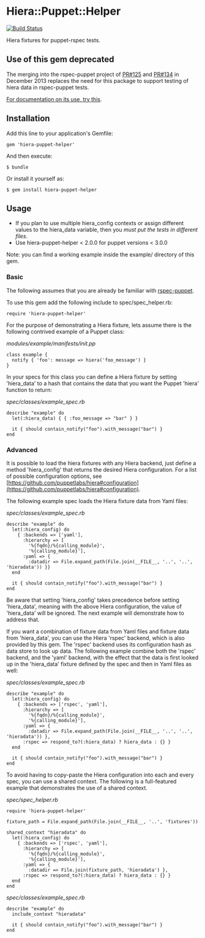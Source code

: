 # Hiera::Puppet::Helper

[![Build Status](https://travis-ci.org/mthibaut/hiera-puppet-helper.png?branch=master)](https://travis-ci.org/mthibaut/hiera-puppet-helper)

Hiera fixtures for puppet-rspec tests.

## Use of this gem deprecated 

The merging into the rspec-puppet project of [PR#125](https://github.com/rodjek/rspec-puppet/pull/125) 
and [PR#134](https://github.com/rodjek/rspec-puppet/pull/134) in December 2013 replaces the need for 
this package to support testing of hiera data in rspec-puppet tests.  

[For documentation on its use, try this](http://ask.puppetlabs.com/question/60/what-is-the-recommended-method-for-testing-modules-that-use-hiera/?answer=17865#post-id-17865).

## Installation

Add this line to your application's Gemfile:

    gem 'hiera-puppet-helper'

And then execute:

    $ bundle

Or install it yourself as:

    $ gem install hiera-puppet-helper

## Usage

* If you plan to use multiple hiera_config contexts or assign different values
to the hiera_data variable, then you *must put the tests in different files*.
* Use hiera-puppet-helper < 2.0.0 for puppet versions < 3.0.0

Note: you can find a working example inside the example/ directory of this gem.

### Basic

The following assumes that you are already be familiar with
[rspec-puppet](https://github.com/rodjek/rspec-puppet/).

To use this gem add the following include to spec/spec\_helper.rb:

    require 'hiera-puppet-helper'

For the purpose of demonstrating a Hiera fixture, lets assume there is the
following contrived example of a Puppet class:

  _modules/example/manifests/init.pp_

    class example {
      notify { 'foo': message => hiera('foo_message') }
    }

In your specs for this class you can define a Hiera fixture by setting
'hiera\_data' to a hash that contains the data that you want the Puppet
'hiera' function to return:

  _spec/classes/example\_spec.rb_

    describe "example" do
      let(:hiera_data) { { :foo_message => "bar" } }

      it { should contain_notify("foo").with_message("bar") }
    end

### Advanced

It is possible to load the hiera fixtures with any Hiera backend, just define
a method 'hiera\_config' that returns the desired Hiera configuration. For a
list of possible configuration options, see
[https://github.com/puppetlabs/hiera#configuration](https://github.com/puppetlabs/hiera#configuration).

The following example spec loads the Hiera fixture data from Yaml files:

  _spec/classes/example\_spec.rb_

    describe "example" do
      let(:hiera_config) do
        { :backends => ['yaml'],
          :hierarchy => [
            '%{fqdn}/%{calling_module}',
            '%{calling_module}'],
          :yaml => {
            :datadir => File.expand_path(File.join(__FILE__, '..', '..', 'hieradata')) }}
      end

      it { should contain_notify("foo").with_message("bar") }
    end

Be aware that setting 'hiera\_config' takes precedence before setting
'hiera\_data', meaning with the above Hiera configuration, the value of
'hiera\_data' will be ignored. The next example will demonstrate how to address
that.

If you want a combination of fixture data from Yaml files and fixture data from
'hiera\_data', you can use the Hiera 'rspec' backend, which is also provided
by this gem. The 'rspec' backend uses its configuration hash as data store to
look up data. The following example combine both the 'rspec' backend, and the
'yaml' backend, with the effect that the data is first looked up in the
'hiera\_data' fixture defined by the spec and then in Yaml files as well:

  _spec/classes/example\_spec.rb_

    describe "example" do
      let(:hiera_config) do
        { :backends => ['rspec', 'yaml'],
          :hierarchy => [
            '%{fqdn}/%{calling_module}',
            '%{calling_module}'],
          :yaml => {
            :datadir => File.expand_path(File.join(__FILE__, '..', '..', 'hieradata')) },
          :rspec => respond_to?(:hiera_data) ? hiera_data : {} }
      end

      it { should contain_notify("foo").with_message("bar") }
    end

To avoid having to copy-paste the Hiera configuration into each and every spec,
you can use a shared context. The following is a full-featured example that
demonstrates the use of a shared context.

  _spec/spec\_helper.rb_

    require 'hiera-puppet-helper'

    fixture_path = File.expand_path(File.join(__FILE__, '..', 'fixtures'))

    shared_context "hieradata" do
      let(:hiera_config) do
        { :backends => ['rspec', 'yaml'],
          :hierarchy => [
            '%{fqdn}/%{calling_module}',
            '%{calling_module}'],
          :yaml => {
            :datadir => File.join(fixture_path, 'hieradata') },
          :rspec => respond_to?(:hiera_data) ? hiera_data : {} }
      end
    end

  _spec/classes/example\_spec.rb_

    describe "example" do
      include_context "hieradata"

      it { should contain_notify("foo").with_message("bar") }
    end
